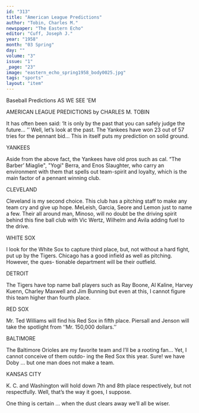 ```yaml
---
id: "313"
title: "American League Predictions"
author: "Tobin, Charles M."
newspaper: "The Eastern Echo"
editor: "Cuff, Joseph J."
year: "1958"
month: "03 Spring"
day: ""
volume: "3"
issue: "1"
_page: "23"
image: "eastern_echo_spring1958_body0025.jpg"
tags: "sports"
layout: "item"
---
```

Baseball Predictions
AS WE SEE 'EM

AMERICAN LEAGUE PREDICTIONS
by
CHARLES M. TOBIN

It has often been said: ‘It is only by the past that
you can safely judge the future... ’’ Well, let’s look at
the past. The Yankees have won 23 out of 57 tries for
the pennant bid... This in itself puts my prediction on
solid ground.

YANKEES

Aside from the above fact, the Yankees have old pros
such as cal. “The Barber’ Miaglie", "Yogi" Berra, and
Enos Slaughter, who carry an environment with them that
spells out team-spirit and loyalty, which is the main factor
of a pennant winning club.

CLEVELAND

Cleveland is my second choice. This club has a pitching
staff to make any team cry and give up hope. MeLeish,
Garcia, Seore and Lemon just to name a few. Their
all around man, Minoso, will no doubt be the driving spirit
behind this fine ball club with Vic Wertz, Wilhelm and
Avila adding fuel to the drive.

WHITE SOX

I look for the White Sox to capture third place, but,
not without a hard fight, put up by the Tigers. Chicago
has a good infield as well as pitching. However, the ques-
tionable department will be their outfield.

DETROIT

The Tigers have top name ball players such as Ray
Boone, Al Kaline, Harvey Kuenn, Charley Maxwell and Jim
Bunning but even at this, I cannot figure this team higher
than fourth place.

RED SOX

Mr. Ted Williams will find his Red Sox in fifth place.
Piersall and Jenson will take the spotlight from ‘‘Mr.
150,000 dollars.’’

BALTIMORE

The Baltimore Orioles are my favorite team and I’ll
be a rooting fan... Yet, I cannot conceive of them outdo-
ing the Red Sox this year. Sure! we have Doby ... but one
man does not make a team.

KANSAS CITY

K. C. and Washington will hold down 7th and 8th
place respectively, but not respectfully. Well, that’s the
way it goes, I suppose.

One thing is certain ... when the dust clears away
we’ll all be wiser.
